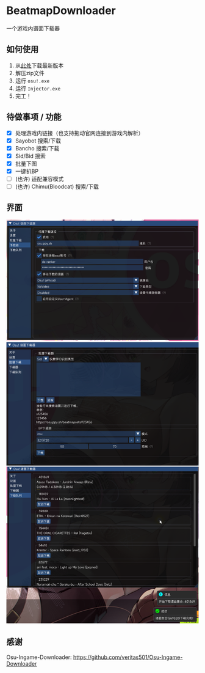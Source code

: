 # BeatmapDownloader

一个游戏内谱面下载器

## 如何使用

1. 从[此处](https://github.com/KyuubiRan/BeatmapDownloader/releases)下载最新版本
2. 解压zip文件
3. 运行 `osu!.exe`
4. 运行 `Injector.exe`
5. 完工！

## 待做事项 / 功能

- [x] 处理游戏内链接（也支持拖动官网连接到游戏内解析）
- [x] Sayobot 搜索/下载
- [x] Bancho 搜索/下载
- [x] Sid/Bid 搜索
- [x] 批量下图
- [x] 一键扒BP
- [ ] (也许) 适配兼容模式
- [ ] (也许) Chimu(Bloodcat) 搜索/下载

## 界面

![image1](docs/img/zh_cn/1.png)
![image2](docs/img/zh_cn/2.png)
![image3](docs/img/zh_cn/3.png)

## 感谢

Osu-Ingame-Downloader: https://github.com/veritas501/Osu-Ingame-Downloader
